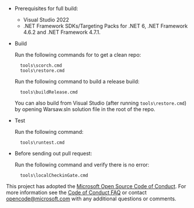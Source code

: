 * Prerequisites for full build:
    * Visual Studio 2022
	* .NET Framework SDKs/Targeting Packs for .NET 6, .NET Framework 4.6.2 and .NET Framework 4.7.1.

* Build

    Run the following commands for to get a clean repo:

        tools\scorch.cmd
        tools\restore.cmd
    
    Run the following command to build a release build:

        tools\buildRelease.cmd

    You can also build from Visual Studio (after running `tools\restore.cmd`) by opening Warsaw.sln solution file in the root of the repo.
    
* Test

    Run the following command:

        tools\runtest.cmd

* Before sending out pull request:

    Run the following command and verify there is no error:

        tools\localCheckinGate.cmd

This project has adopted the [Microsoft Open Source Code of Conduct](https://opensource.microsoft.com/codeofconduct/).
For more information see the [Code of Conduct FAQ](https://opensource.microsoft.com/codeofconduct/faq/) or
contact [opencode@microsoft.com](mailto:opencode@microsoft.com) with any additional questions or comments.
